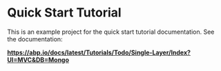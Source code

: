 # Quick Start Tutorial

This is an example project for the quick start tutorial documentation. See the documentation:

**https://abp.io/docs/latest/Tutorials/Todo/Single-Layer/Index?UI=MVC&DB=Mongo**